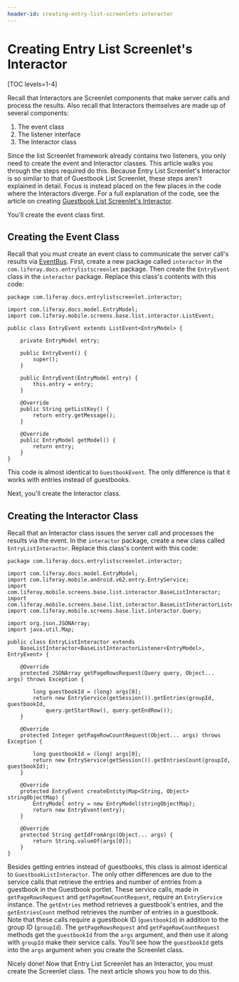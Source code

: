 ```yaml
---
header-id: creating-entry-list-screenlets-interactor
---
```


# Creating Entry List Screenlet's Interactor

[TOC levels=1-4]

Recall that Interactors are Screenlet components that make server calls and 
process the results. Also recall that Interactors themselves are made up of 
several components: 

1. The event class
2. The listener interface
3. The Interactor class

Since the list Screenlet framework already contains two listeners, you only need 
to create the event and Interactor classes. This article walks you through the 
steps required do this. Because Entry List Screenlet's Interactor is so similar 
to that of Guestbook List Screenlet, these steps aren't explained in detail. 
Focus is instead placed on the few places in the code where the Interactors 
diverge. For a full explanation of the code, see the article on creating
[Guestbook List Screenlet's Interactor](/docs/6-2/tutorials/-/knowledge_base/t/creating-guestbook-list-screenlets-interactor). 

You'll create the event class first. 

## Creating the Event Class

Recall that you must create an event class to communicate the server call's 
results via 
[EventBus](http://greenrobot.org/eventbus/). 
First, create a new package called `interactor` in the 
`com.liferay.docs.entrylistscreenlet` package. Then create the `EntryEvent` 
class in the `interactor` package. Replace this class's contents with this code: 

    package com.liferay.docs.entrylistscreenlet.interactor;

    import com.liferay.docs.model.EntryModel;
    import com.liferay.mobile.screens.base.list.interactor.ListEvent;

    public class EntryEvent extends ListEvent<EntryModel> {

        private EntryModel entry;

        public EntryEvent() {
            super();
        }

        public EntryEvent(EntryModel entry) {
            this.entry = entry;
        }

        @Override
        public String getListKey() {
            return entry.getMessage();
        }

        @Override
        public EntryModel getModel() {
            return entry;
        }
    }

This code is almost identical to `GuestbookEvent`. The only difference is that 
it works with entries instead of guestbooks. 

Next, you'll create the Interactor class. 

## Creating the Interactor Class

Recall that an Interactor class issues the server call and processes the results 
via the event. In the `interactor` package, create a new class called 
`EntryListInteractor`. Replace this class's content with this code: 

    package com.liferay.docs.entrylistscreenlet.interactor;

    import com.liferay.docs.model.EntryModel;
    import com.liferay.mobile.android.v62.entry.EntryService;
    import com.liferay.mobile.screens.base.list.interactor.BaseListInteractor;
    import com.liferay.mobile.screens.base.list.interactor.BaseListInteractorListener;
    import com.liferay.mobile.screens.base.list.interactor.Query;

    import org.json.JSONArray;
    import java.util.Map;

    public class EntryListInteractor extends
        BaseListInteractor<BaseListInteractorListener<EntryModel>, EntryEvent> {

        @Override
        protected JSONArray getPageRowsRequest(Query query, Object... args) throws Exception {

            long guestbookId = (long) args[0];
            return new EntryService(getSession()).getEntries(groupId, guestbookId, 
                query.getStartRow(), query.getEndRow());
        }

        @Override
        protected Integer getPageRowCountRequest(Object... args) throws Exception {

            long guestbookId = (long) args[0];
            return new EntryService(getSession()).getEntriesCount(groupId, guestbookId);
        }

        @Override
        protected EntryEvent createEntity(Map<String, Object> stringObjectMap) {
            EntryModel entry = new EntryModel(stringObjectMap);
            return new EntryEvent(entry);
        }

        @Override
        protected String getIdFromArgs(Object... args) {
            return String.valueOf(args[0]);
        }
    }

Besides getting entries instead of guestbooks, this class is almost identical to 
`GuestbookListInteractor`. The only other differences are due to the service 
calls that retrieve the entries and number of entries from a guestbook in the 
Guestbook portlet. These service calls, made in `getPageRowsRequest` and 
`getPageRowCountRequest`, require an `EntryService` instance. The `getEntries` 
method retrieves a guestbook's entries, and the `getEntriesCount` method 
retrieves the number of entries in a guestbook. Note that these calls require a 
guestbook ID (`guestbookId`) in addition to the group ID (`groupId`). The 
`getPageRowsRequest` and `getPageRowCountRequest` methods get the `guestbookId` 
from the `args` argument, and then use it along with `groupId` make their 
service calls. You'll see how the `guestbookId` gets into the `args` argument 
when you create the Screenlet class. 

Nicely done! Now that Entry List Screenlet has an Interactor, you must create 
the Screenlet class. The next article shows you how to do this. 
